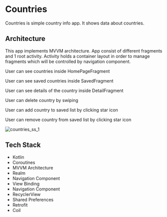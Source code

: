 # Countries
Countries is simple country info app. It shows data about countries.



## Architecture
This app implements MVVM architecture. App consist of different fragments and 1 root activity. Activity holds a container layout in order to manage fragments which will be controlled by navigation component. 

<p>User can see countries inside HomePageFragment</p>
<p>User can see saved countries inside SavedFragment</p>
<p>User can see details of the country inside DetailFragment</p>
<p>User can delete country by swiping</p>
<p>User can add country to saved list by clicking star icon</p>
<p>User can remove country from saved list by clicking star icon</p>

![countries_ss_1](https://user-images.githubusercontent.com/62806425/184225306-afd1229b-e521-4833-a4ce-5516af0c9462.png)


## Tech Stack
* Kotlin
* Coroutines
* MVVM Architecture
* Realm
* Navigation Component
* View Binding
* Navigation Component
* RecyclerView
* Shared Preferences
* Retrofit
* Coil
